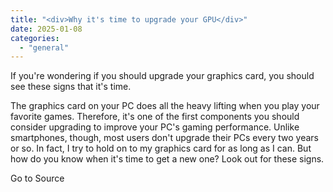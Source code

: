 ```yaml
---
title: "<div>Why it's time to upgrade your GPU</div>"
date: 2025-01-08
categories: 
  - "general"
---
```


If you're wondering if you should upgrade your graphics card, you should see these signs that it's time.

The graphics card on your PC does all the heavy lifting when you play your favorite games. Therefore, it's one of the first components you should consider upgrading to improve your PC's gaming performance. Unlike smartphones, though, most users don't upgrade their PCs every two years or so. In fact, I try to hold on to my graphics card for as long as I can. But how do you know when it's time to get a new one? Look out for these signs.

Go to Source
